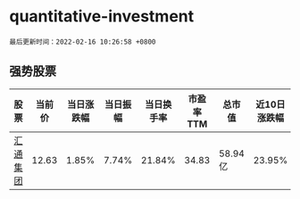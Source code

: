 # quantitative-investment

`最后更新时间：2022-02-16 10:26:58 +0800`

## 强势股票

|股票|当前价|当日涨跌幅|当日振幅|当日换手率|市盈率TTM|总市值|近10日涨跌幅|
|----|----|----|----|----|----|----|----|
|[汇通集团](https://xueqiu.com/S/SH603176)|12.63|1.85%|7.74%|21.84%|34.83|58.94亿|23.95%|
